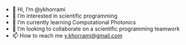 - 👋 Hi, I’m @ykhorrami
- 👀 I’m interested in scientific programming
- 🌱 I’m currently learning Computational Photonics
- 💞️ I’m looking to collaborate on a scientific programming teamwork
- 📫 How to reach me y.khorrami@gmail.com

<!---
ykhorrami/ykhorrami is a ✨ special ✨ repository because its `README.md` (this file) appears on your GitHub profile.
You can click the Preview link to take a look at your changes.
--->
